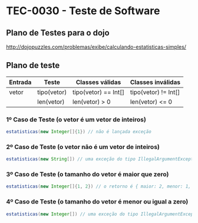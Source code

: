 
# TEC-0030 - Teste de Software

## Plano de Testes para o dojo

http://dojopuzzles.com/problemas/exibe/calculando-estatisticas-simples/

## Plano de teste

| Entrada | Teste       | Classes válidas      | Classes inválidas    |
|---------|-------------|----------------------|----------------------|
| vetor   | tipo(vetor) | tipo(vetor) == Int[] | tipo(vetor) != Int[] |
|         | len(vetor)  | len(vetor) > 0       | len(vetor) <= 0      |

### 1º Caso de Teste (o vetor é um vetor de inteiros)

```java
estatisticas(new Integer[]{1}) // não é lançada exceção
```

### 2º Caso de Teste (o vetor não é um vetor de inteiros)

```java
estatisticas(new String[]) // uma exceção do tipo IllegalArgumentException é lançada
```

### 3º Caso de Teste (o tamanho do vetor é maior que zero)

```java
estatisticas(new Integer[]{1, 2}) // o retorno é { maior: 2, menor: 1, media: 1.5, tamanho: 2 }
```

### 4º Caso de Teste (o tamanho do vetor é menor ou igual a zero)

```java
estatisticas(new Integer[]) // uma exceção do tipo IllegalArgumentException é lançada
```
